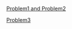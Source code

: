 [Problem1 and Problem2](https://colab.research.google.com/drive/1aMZcJqAnfNXNQM8-bTLnmVT836Yi6Ars)

[Problem3](https://colab.research.google.com/drive/1REPUXJHcI133GspindTENldDgmDx5fvE)
